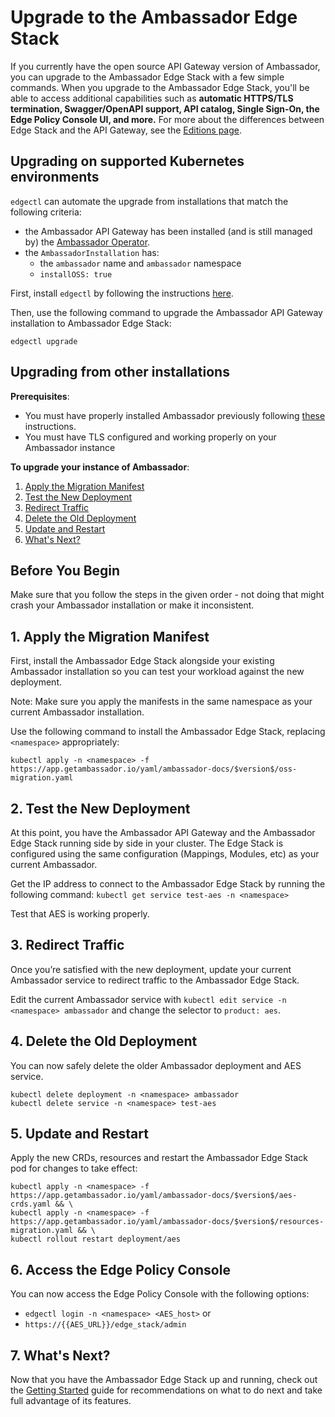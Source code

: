 # Upgrade to the Ambassador Edge Stack

If you currently have the open source API Gateway version of Ambassador, you can upgrade to the Ambassador Edge Stack with a few simple commands. When you upgrade to the Ambassador Edge Stack, you'll be able to access additional capabilities such as **automatic HTTPS/TLS termination, Swagger/OpenAPI support, API catalog, Single Sign-On, the Edge Policy Console UI, and more.** For more about the differences between Edge Stack and the API Gateway, see the [Editions page](/editions).

## Upgrading on supported Kubernetes environments

`edgectl` can automate the upgrade from installations that match the following criteria:

* the Ambassador API Gateway has been installed (and is still managed by) the
  [Ambassador Operator](../../install/aes-operator/).
* the `AmbassadorInstallation` has:
  * the `ambassador` name and `ambassador` namespace
  * `installOSS: true`

First, install `edgectl` by following the instructions
[here](../../using/edgectl/edge-control/#installing-edge-control).

Then, use the following command to upgrade the Ambassador API Gateway installation to Ambassador Edge Stack:

```
edgectl upgrade
```

## Upgrading from other installations

**Prerequisites**:

* You must have properly installed Ambassador previously following [these](../install-ambassador-oss) instructions.
* You must have TLS configured and working properly on your Ambassador instance

**To upgrade your instance of Ambassador**:

1. [Apply the Migration Manifest](#1-apply-the-migration-manifest)
2. [Test the New Deployment](#2-test-the-new-deployment)
3. [Redirect Traffic](#3-redirect-traffic)
4. [Delete the Old Deployment](#4-delete-the-old-deployment)
5. [Update and Restart](#5-update-and-restart)
6. [What's Next?](#6-whats-next)

## Before You Begin

Make sure that you follow the steps in the given order - not doing that might crash your Ambassador installation or make it inconsistent.

## 1. Apply the Migration Manifest

First, install the Ambassador Edge Stack alongside your existing Ambassador installation so you can test your workload against the new deployment.

Note: Make sure you apply the manifests in the same namespace as your current Ambassador installation.

Use the following command to install the Ambassador Edge Stack, replacing `<namespace>` appropriately:

```
kubectl apply -n <namespace> -f https://app.getambassador.io/yaml/ambassador-docs/$version$/oss-migration.yaml
```

## 2. Test the New Deployment

At this point, you have the Ambassador API Gateway and the Ambassador Edge Stack running side by side in your cluster. The Edge Stack is configured using the same configuration (Mappings, Modules, etc) as your current Ambassador.

Get the IP address to connect to the Ambassador Edge Stack by running the following command:
`kubectl get service test-aes -n <namespace>`

Test that AES is working properly.

## 3. Redirect Traffic

Once you’re satisfied with the new deployment, update your current Ambassador service to redirect traffic to the Ambassador Edge Stack.

Edit the current Ambassador service with `kubectl edit service -n <namespace> ambassador` and change the selector to `product: aes`.

## 4. Delete the Old Deployment

You can now safely delete the older Ambassador deployment and AES service.

```
kubectl delete deployment -n <namespace> ambassador
kubectl delete service -n <namespace> test-aes
```

## 5. Update and Restart

Apply the new CRDs, resources and restart the Ambassador Edge Stack pod for changes to take effect:

```
kubectl apply -n <namespace> -f https://app.getambassador.io/yaml/ambassador-docs/$version$/aes-crds.yaml && \
kubectl apply -n <namespace> -f https://app.getambassador.io/yaml/ambassador-docs/$version$/resources-migration.yaml && \
kubectl rollout restart deployment/aes
```

## 6. Access the Edge Policy Console

You can now access the Edge Policy Console with the following options:
* `edgectl login -n <namespace> <AES_host>` or
* `https://{{AES_URL}}/edge_stack/admin`

## 7. What's Next?

Now that you have the Ambassador Edge Stack up and running, check out the [Getting Started](../../../tutorials/getting-started) guide for recommendations on what to do next and take full advantage of its features.
